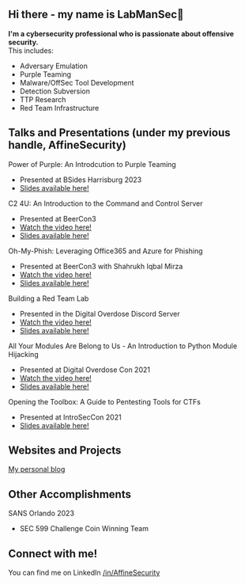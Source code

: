 ## Hi there - my name is LabManSec👋

**I'm a cybersecurity professional who is passionate about offensive security.**\
This includes:
* Adversary Emulation
* Purple Teaming
* Malware/OffSec Tool Development
* Detection Subversion
* TTP Research
* Red Team Infrastructure


## Talks and Presentations (under my previous handle, AffineSecurity)
Power of Purple: An Introdcution to Purple Teaming
* Presented at BSides Harrisburg 2023
* [Slides available here!](https://docs.google.com/presentation/d/1pPs7BuBCr49sAA0anUQyaqBaahlkN1y8VvtiYYCoJTI/edit?usp=sharing)

C2 4U: An Introduction to the Command and Control Server
* Presented at BeerCon3 
* [Watch the video here!](https://www.youtube.com/watch?v=Z7a_9x3Jaxg)
* [Slides available here!](https://docs.google.com/presentation/d/1c4eOuNNe5BWAgUAK0m_H-i80aW6bz-LptqY0M0icP5g/edit?usp=sharing)

Oh-My-Phish: Leveraging Office365 and Azure for Phishing
* Presented at BeerCon3 with Shahrukh Iqbal Mirza
* [Watch the video here!](https://www.youtube.com/watch?v=qNA_kflCbk8)
* [Slides available here!](https://docs.google.com/presentation/d/1MgV10zuXVt31DNABuWHrzcAMyBYPM-5NDcsS0KfDYs8/edit?usp=sharing)

Building a Red Team Lab
* Presented in the Digital Overdose Discord Server
* [Watch the video here!](https://www.youtube.com/watch?v=bc6rtmJIRW8)
* [Slides available here!](https://docs.google.com/presentation/d/15wbxWqKZCXtQJQOcM0Kwk5gbsaW0FYL1l91SYu3qzjI/edit?usp=sharing)

All Your Modules Are Belong to Us - An Introduction to Python Module Hijacking
* Presented at Digital Overdose Con 2021
* [Watch the video here!](https://www.youtube.com/watch?v=hcIB41SBPb8)
* [Slides available here!](https://docs.google.com/presentation/d/1Mz2cCFXHuXFKiZKlMFOJkZ0OTaiGAjIZj6l-7nfEGRU/edit?usp=sharing)

Opening the Toolbox: A Guide to Pentesting Tools for CTFs
* Presented at IntroSecCon 2021
* [Slides available here!](https://docs.google.com/presentation/d/1sZb0JM5ixCgDfWI-3gP9KM1exB-mXmseHMNQJ_4WO-g/edit?usp=sharing)

## Websites and Projects

[My personal blog](https:/labmansec.github.io/)

## Other Accomplishments
SANS Orlando 2023
* SEC 599 Challenge Coin Winning Team

## Connect with me!
You can find me on LinkedIn [/in/AffineSecurity](https://www.linkedin.com/in/sam-ferg-cyber/)


<!--
**LabManSec/LabManSec** is a ✨ _special_ ✨ repository because its `README.md` (this file) appears on your GitHub profile.

Here are some ideas to get you started:

- 🔭 I’m currently working on ...
- 🌱 I’m currently learning ...
- 👯 I’m looking to collaborate on ...
- 🤔 I’m looking for help with ...
- 💬 Ask me about ...
- 📫 How to reach me: ...
- 😄 Pronouns: ...
- ⚡ Fun fact: ...
-->
